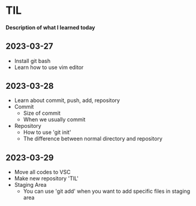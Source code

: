 # TIL
#### Description of what I learned today

## 2023-03-27
- Install git bash
- Learn how to use vim editor

## 2023-03-28
- Learn about commit, push, add, repository
- Commit
  - Size of commit
  - When we usually commit
- Repository
  - How to use 'git init'
  - The difference between normal directory and repository

## 2023-03-29
- Move all codes to VSC
- Make new repository 'TIL'
- Staging Area
  - You can use 'git add' when you want to add specific files in staging area
